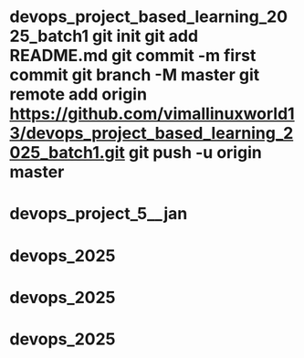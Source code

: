 # devops_project_based_learning_2025_batch1 git init git add README.md git commit -m first commit git branch -M master git remote add origin https://github.com/vimallinuxworld13/devops_project_based_learning_2025_batch1.git git push -u origin master
# devops_project_5__jan
# devops_2025
# devops_2025
# devops_2025
